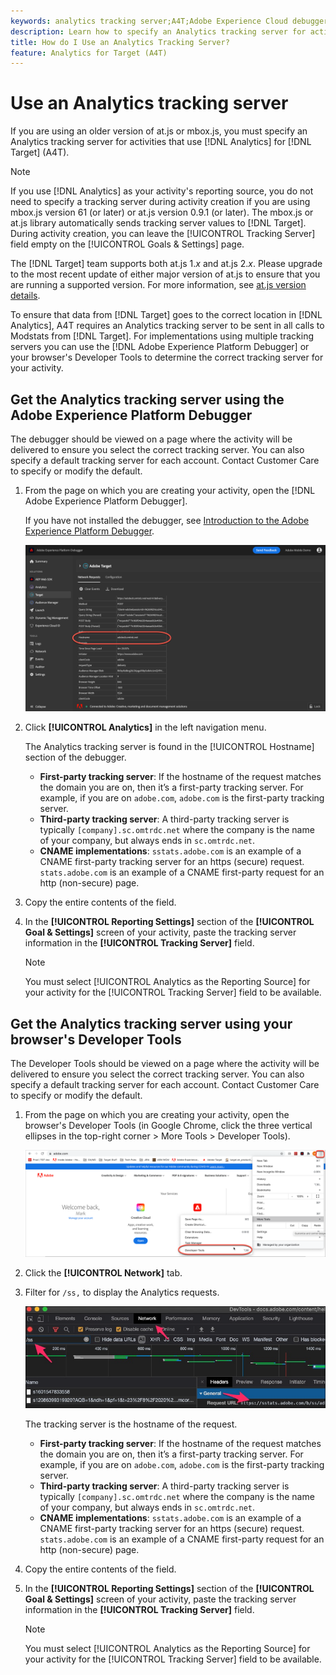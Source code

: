 ```yaml
---
keywords: analytics tracking server;A4T;Adobe Experience Cloud debugger;Adobe Experience Platform debugger;reporting source;developer tools
description: Learn how to specify an Analytics tracking server for activities that use Analytics for Target (A4T) if you are using an older version of at.js or mbox.js. 
title: How do I Use an Analytics Tracking Server?
feature: Analytics for Target (A4T)
---
```


# Use an Analytics tracking server

If you are using an older version of at.js or mbox.js, you must specify an Analytics tracking server for activities that use [!DNL Analytics] for [!DNL Target] (A4T).

>[!NOTE]
>
>If you use [!DNL Analytics] as your activity's reporting source, you do not need to specify a tracking server during activity creation if you are using mbox.js version 61 (or later) or at.js version 0.9.1 (or later). The mbox.js or at.js library automatically sends tracking server values to [!DNL Target]. During activity creation, you can leave the [!UICONTROL Tracking Server] field empty on the [!UICONTROL Goals & Settings] page.
>
>The [!DNL Target] team supports both at.js 1.*x* and at.js 2.*x*. Please upgrade to the most recent update of either major version of at.js to ensure that you are running a supported version. For more information, see [at.js version details](/help/c-implementing-target/c-implementing-target-for-client-side-web/target-atjs-versions.md).

To ensure that data from [!DNL Target] goes to the correct location in [!DNL Analytics], A4T requires an Analytics tracking server to be sent in all calls to Modstats from [!DNL Target]. For implementations using multiple tracking servers you can use the [!DNL Adobe Experience Platform Debugger] or your browser's Developer Tools to determine the correct tracking server for your activity.

## Get the Analytics tracking server using the Adobe Experience Platform Debugger

The debugger should be viewed on a page where the activity will be delivered to ensure you select the correct tracking server. You can also specify a default tracking server for each account. Contact Customer Care to specify or modify the default.

1. From the page on which you are creating your activity, open the [!DNL Adobe Experience Platform Debugger].

   If you have not installed the debugger, see [Introduction to the Adobe Experience Platform Debugger](https://experienceleague.adobe.com/docs/platform-learn/tutorials/data-ingestion/web-sdk/introduction-to-the-experience-platform-debugger.html).

   ![](assets/Screen_DebuggerTrackServ.png)

1. Click **[!UICONTROL Analytics]** in the left navigation menu.

   The Analytics tracking server is found in the [!UICONTROL Hostname] section of the debugger.

   * **First-party tracking server**: If the hostname of the request matches the domain you are on, then it’s a first-party tracking server. For example, if you are on `adobe.com`, `adobe.com` is the first-party tracking server.
   * **Third-party tracking server**: A third-party tracking server is typically `[company].sc.omtrdc.net` where the company is the name of your company, but always ends in `sc.omtrdc.net`.
   * **CNAME implementations**: `sstats.adobe.com` is an example of a CNAME first-party tracking server for an https (secure) request. `stats.adobe.com` is an example of a CNAME first-party request for an http (non-secure) page.

1. Copy the entire contents of the field.

1. In the **[!UICONTROL Reporting Settings]** section of the **[!UICONTROL Goal & Settings]** screen of your activity, paste the tracking server information in the **[!UICONTROL Tracking Server]** field.

   >[!NOTE]
   >
   >You must select [!UICONTROL Analytics as the Reporting Source] for your activity for the [!UICONTROL Tracking Server] field to be available.

## Get the Analytics tracking server using your browser's Developer Tools

The Developer Tools should be viewed on a page where the activity will be delivered to ensure you select the correct tracking server. You can also specify a default tracking server for each account. Contact Customer Care to specify or modify the default.

1. From the page on which you are creating your activity, open the browser's Developer Tools (in Google Chrome, click the three vertical ellipses in the top-right corner > More Tools > Developer Tools).

   ![Chrome developer tools](/help/c-integrating-target-with-mac/a4t/assets/chrome-dev-tools.png)

1. Click the **[!UICONTROL Network]** tab.

1. Filter for `/ss,` to display the Analytics requests.

   ![Chrome developer tools with /ss search](/help/c-integrating-target-with-mac/a4t/assets/chrome-search.png)

   The tracking server is the hostname of the request.

   * **First-party tracking server**: If the hostname of the request matches the domain you are on, then it’s a first-party tracking server. For example, if you are on `adobe.com`, `adobe.com` is the first-party tracking server.
   * **Third-party tracking server**: A third-party tracking server is typically `[company].sc.omtrdc.net` where the company is the name of your company, but always ends in `sc.omtrdc.net`.
   * **CNAME implementations**: `sstats.adobe.com` is an example of a CNAME first-party tracking server for an https (secure) request. `stats.adobe.com` is an example of a CNAME first-party request for an http (non-secure) page.

1. Copy the entire contents of the field.

1. In the **[!UICONTROL Reporting Settings]** section of the **[!UICONTROL Goal & Settings]** screen of your activity, paste the tracking server information in the **[!UICONTROL Tracking Server]** field.

   >[!NOTE]
   >
   >You must select [!UICONTROL Analytics as the Reporting Source] for your activity for the [!UICONTROL Tracking Server] field to be available.

